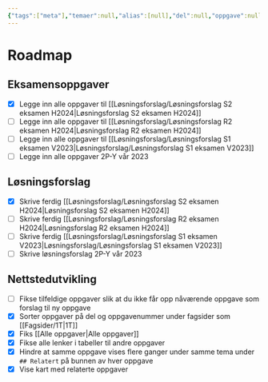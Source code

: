 ```yaml
---
{"tags":["meta"],"temaer":null,"alias":[null],"del":null,"oppgave":null,"fag":null,"eksamen":null,"dg-publish":true,"title":"Roadmap","date":"2023-05-29","modified":"2023-05-30","permalink":"/roadmap/","dgPassFrontmatter":true}
---
```



# Roadmap

## Eksamensoppgaver
- [x] Legge inn alle oppgaver til [[Løsningsforslag/Løsningsforslag S2 eksamen H2024\|Løsningsforslag S2 eksamen H2024]]
- [ ] Legge inn alle oppgaver til [[Løsningsforslag/Løsningsforslag R2 eksamen H2024\|Løsningsforslag R2 eksamen H2024]]
- [ ] Legge inn alle oppgaver til [[Løsningsforslag/Løsningsforslag S1 eksamen V2023\|Løsningsforslag/Løsningsforslag S1 eksamen V2023]]
- [ ] Legge inn alle oppgaver 2P-Y vår 2023

## Løsningsforslag
- [x] Skrive ferdig [[Løsningsforslag/Løsningsforslag S2 eksamen H2024\|Løsningsforslag S2 eksamen H2024]]
- [ ] Skrive ferdig [[Løsningsforslag/Løsningsforslag R2 eksamen H2024\|Løsningsforslag R2 eksamen H2024]]
- [ ] Skrive ferdig [[Løsningsforslag/Løsningsforslag S1 eksamen V2023\|Løsningsforslag/Løsningsforslag S1 eksamen V2023]]
- [ ] Skrive løsningsforslag 2P-Y vår 2023

## Nettstedutvikling
- [ ] Fikse tilfeldige oppgaver slik at du ikke får opp nåværende oppgave som forslag til ny oppgave
- [x] Sorter oppgaver på del og oppgavenummer under fagsider som [[Fagsider/1T\|1T]]
- [x] Fiks [[Alle oppgaver\|Alle oppgaver]]
- [x] Fikse alle lenker i tabeller til andre oppgaver
- [x] Hindre at samme oppgave vises flere ganger under samme tema under `## Relatert` på bunnen av hver oppgave
- [x] Vise kart med relaterte oppgaver
